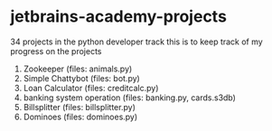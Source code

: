 # jetbrains-academy-projects
34 projects in the python developer track
this is to keep track of my progress on the projects
1. Zookeeper                  (files: animals.py)
2. Simple Chattybot           (files: bot.py)
3. Loan Calculator            (files: creditcalc.py)
4. banking system operation   (files: banking.py, cards.s3db)
5. Billsplitter               (files: billsplitter.py)
6. Dominoes                   (files: dominoes.py)


